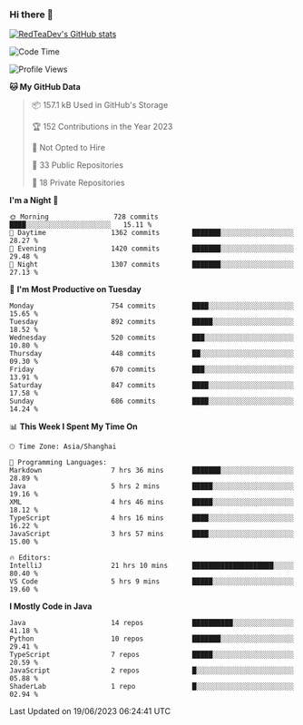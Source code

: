 ### Hi there 👋

<!--
**RedTeaDev/RedTeaDev** is a ✨ _special_ ✨ repository because its `README.md` (this file) appears on your GitHub profile.

Here are some ideas to get you started:

- 🔭 I’m currently working on ...
- 🌱 I’m currently learning ...
- 👯 I’m looking to collaborate on ...
- 🤔 I’m looking for help with ...
- 💬 Ask me about ...
- 📫 How to reach me: ...
- 😄 Pronouns: ...
- ⚡ Fun fact: ...
-->

<!--
[![wakatime](https://wakatime.com/badge/user/6b101ed0-04c0-4490-9283-eb61f2efff96.svg)](https://wakatime.com/@6b101ed0-04c0-4490-9283-eb61f2efff96)
!-->

[![RedTeaDev's GitHub stats](https://github-readme-stats.vercel.app/api?username=RedTeaDev)](https://github.com/anuraghazra/github-readme-stats)
<!--
[![willianrod's wakatime stats](https://github-readme-stats.vercel.app/api/wakatime?username=RedTeaDev)](https://github.com/anuraghazra/github-readme-stats)
!-->
<!--START_SECTION:waka-->
![Code Time](http://img.shields.io/badge/Code%20Time-1%2C501%20hrs%2049%20mins-blue)

![Profile Views](http://img.shields.io/badge/Profile%20Views-0-blue)

**🐱 My GitHub Data** 

> 📦 157.1 kB Used in GitHub's Storage 
 > 
> 🏆 152 Contributions in the Year 2023
 > 
> 🚫 Not Opted to Hire
 > 
> 📜 33 Public Repositories 
 > 
> 🔑 18 Private Repositories 
 > 
**I'm a Night 🦉** 

```text
🌞 Morning                728 commits         ████░░░░░░░░░░░░░░░░░░░░░   15.11 % 
🌆 Daytime                1362 commits        ███████░░░░░░░░░░░░░░░░░░   28.27 % 
🌃 Evening                1420 commits        ███████░░░░░░░░░░░░░░░░░░   29.48 % 
🌙 Night                  1307 commits        ███████░░░░░░░░░░░░░░░░░░   27.13 % 
```
📅 **I'm Most Productive on Tuesday** 

```text
Monday                   754 commits         ████░░░░░░░░░░░░░░░░░░░░░   15.65 % 
Tuesday                  892 commits         █████░░░░░░░░░░░░░░░░░░░░   18.52 % 
Wednesday                520 commits         ███░░░░░░░░░░░░░░░░░░░░░░   10.80 % 
Thursday                 448 commits         ██░░░░░░░░░░░░░░░░░░░░░░░   09.30 % 
Friday                   670 commits         ███░░░░░░░░░░░░░░░░░░░░░░   13.91 % 
Saturday                 847 commits         ████░░░░░░░░░░░░░░░░░░░░░   17.58 % 
Sunday                   686 commits         ████░░░░░░░░░░░░░░░░░░░░░   14.24 % 
```


📊 **This Week I Spent My Time On** 

```text
🕑︎ Time Zone: Asia/Shanghai

💬 Programming Languages: 
Markdown                 7 hrs 36 mins       ███████░░░░░░░░░░░░░░░░░░   28.89 % 
Java                     5 hrs 2 mins        █████░░░░░░░░░░░░░░░░░░░░   19.16 % 
XML                      4 hrs 46 mins       █████░░░░░░░░░░░░░░░░░░░░   18.12 % 
TypeScript               4 hrs 16 mins       ████░░░░░░░░░░░░░░░░░░░░░   16.22 % 
JavaScript               3 hrs 57 mins       ████░░░░░░░░░░░░░░░░░░░░░   15.00 % 

🔥 Editors: 
IntelliJ                 21 hrs 10 mins      ████████████████████░░░░░   80.40 % 
VS Code                  5 hrs 9 mins        █████░░░░░░░░░░░░░░░░░░░░   19.60 % 
```

**I Mostly Code in Java** 

```text
Java                     14 repos            ██████████░░░░░░░░░░░░░░░   41.18 % 
Python                   10 repos            ███████░░░░░░░░░░░░░░░░░░   29.41 % 
TypeScript               7 repos             █████░░░░░░░░░░░░░░░░░░░░   20.59 % 
JavaScript               2 repos             █░░░░░░░░░░░░░░░░░░░░░░░░   05.88 % 
ShaderLab                1 repo              █░░░░░░░░░░░░░░░░░░░░░░░░   02.94 % 
```




 Last Updated on 19/06/2023 06:24:41 UTC
<!--END_SECTION:waka-->



